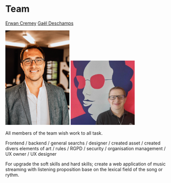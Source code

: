 # Team




[Erwan Cremey](https://github.com/ER1-53)                              [Gaël Deschamps](https://github.com/GTDeschamps) 

<img src="CREMEY_Erwan_C21_(1).jpg" alt="Erwan Cremey" width="200"/>  <img src="134689188.jpg" alt="Gaël Deschamps" width="200"/>







All members of the team wish work to all task.

Frontend / backend / general searchs / designer / created asset / created divers elements of art / rules / RGPD / security / organisation management / UX owner / UX designer

For upgrade the soft skills and hard skills; create a web application of music streaming with listening proposition base on the lexical field of the song or rythm.
